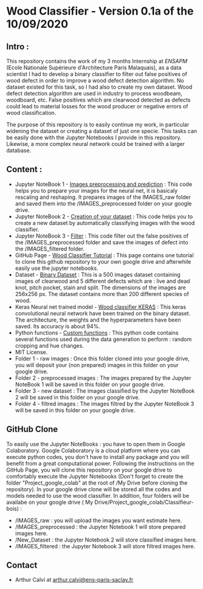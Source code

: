 # Wood Classifier - Version 0.1a of the 10/09/2020

## Intro :
This repository contains the work of my 3 months Internship at *ENSAPM* (Ecole Nationale Supérieure d'Architecture Paris Malaquais), as a data scientist I had to develop a binary classifier to filter out false positives of wood defect in order to improve a wood defect detection algorithm. No dataset existed for this task, so I had also to create my own dataset. Wood defect detection algorithm are used in industry to process woodbeam, woodboard, etc. False positives which are clearwood detected as defects could lead to material losses for the wood producer or negative errors of wood classification.

The purpose of this repository is to easily continue my work, in particular widening the dataset or creating a dataset of just one specie. This tasks can be easily done with the Jupyter Notebooks I provide in this repository. Likewise, a more complex neural network could be trained with a larger database.

## Content :
- Jupyter NoteBook 1 - [Images preprocessing and prediction](https://github.com/ArthurCalvi/Classifieur-Bois/blob/master/Images_preprocessing_and_prediction.ipynb) : This code helps you to prepare your images for the neural net, it is basicaly rescaling and reshaping. It prepares images of the IMAGES_raw folder and saved them into the /IMAGES_preprocessed folder on your google drive.
- Jupyter NoteBook 2 - [Creation of your dataset](https://github.com/ArthurCalvi/Classifieur-Bois/blob/master/Creation_of_your_dataset.ipynb) : This code helps you to create a new dataset by automatically classifying images with the wood classifier.
- Jupyter NoteBook 3 - [Filter](https://github.com/ArthurCalvi/Classifieur-Bois/blob/master/Filter.ipynb) : This code filter out the false positives of the /IMAGES_preprocessed folder and save the images of defect into the /IMAGES_filtered folder.
- GitHub Page - [Wood Classifier Tutorial](https://arthurcalvi.github.io/Classifieur-Bois/) : This page contains one tutorial to clone this github repository to your own google drive and afterwhile easily use the jupyter notebooks.
- Dataset - [Binary Dataset](https://github.com/ArthurCalvi/Classifieur-Bois/blob/master/Binary_dataset_256.rar) : This is a 500 images dataset containing images of clearwood and 5 different defects which are : live and dead knot, pitch pocket, stain and split. The dimensions of the images are 256x256 px. The dataset contains more than 200 different species of wood.
- Keras Neural net trained model - [Wood classifier KERAS](https://github.com/ArthurCalvi/Classifieur-Bois/blob/master/MODEL_CNN1_bs32_ep100_augTrue_t1593511641.h5) : This keras convolutional neural network have been trained on the binary dataset. The architecture, the weights and the hyperparameters have been saved. Its accuracy is about 94%.
- Python functions - [Custom functions](https://github.com/ArthurCalvi/Classifieur-Bois/blob/master/custom_functions_v1.py) : This python code contains several functions used during the data generation to perform : random cropping and hue changes.
- MIT License.
- Folder 1 - raw images : Once this folder cloned into your google drive, you will deposit your (non prepared) images in this folder on your google drive.
- Folder 2 - preprocessed images : The images prepared by the Jupyter NoteBook 1 will be saved in this folder on your google drive.
- Folder 3 - new dataset : The images classified by the Jupyter NoteBook 2 will be saved in this folder on your google drive. 
- Folder 4 - filtred images : The images filtred by the Jupyter NoteBook 3 will be saved in this folder on your google drive. 

## GitHub Clone
To easily use the Jupyter NoteBooks : you have to open them in Google Colaboratory. Google Colaboratory is a cloud platform where you can execute python codes, you don't have to install any package and you will benefit from a great computational power. Following the instructions on the GitHub Page, you will clone this repository on your google drive to comfortably execute the Jupyter Notebooks (Don't forget to create the folder "Project_google_colab" at the root of /My Drive before cloning the repository). In your google drive clone will be stored all the codes and models needed to use the wood classifier. In addition, four folders will be availabe on your google drive ( My Drive/Project_google_colab/Classifieur-bois) :
- /IMAGES_raw : you will upload the images you want estimate here.
- /IMAGES_preprocessed : the Jupyter Notebook 1 will store prepared images here.
- /New_Dataset : the Jupyter Notebook 2 will store classified images here. 
- /IMAGES_filtered : the Jupyter Notebook 3 will store filtred images here.

## Contact
- Arthur Calvi at arthur.calvi@ens-paris-saclay.fr
